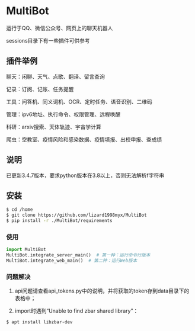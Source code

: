 # MultiBot

运行于QQ、微信公众号、网页上的聊天机器人

sessions目录下有一些插件可供参考

## 插件举例

聊天：闲聊、天气、点歌、翻译、留言查询

记录：订阅、记账、任务提醒

工具：问答机、同义词机、OCR、定时任务、语音识别、二维码

管理：ipv6地址、执行命令、权限管理、远程唤醒

科研：arxiv搜索、天体轨迹、宇宙学计算

爬虫：空教室、疫情风险和感染数据、疫情填报、出校申报、查成绩

## 说明

已更新3.4.7版本，要求python版本在3.8以上，否则无法解析f字符串

## 安装

```sh
$ cd /home
$ git clone https://github.com/lizard1998myx/MultiBot
$ pip install -r ./MultiBot/requirements
```

### 使用

```python
import MultiBot
MultiBot.integrate_server_main()  # 第一种：运行命令行版本
MultiBot.integrate_web_main()  # 第二种：运行Web版本
```

### 问题解决

1. api问题请查看api_tokens.py中的说明，并将获取的token存到data目录下的表格中；

2. import时遇到“Unable to find zbar shared library”：

```sh
$ apt install libzbar-dev
```
